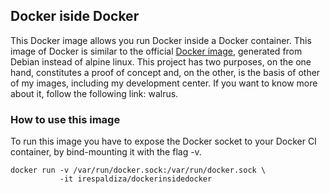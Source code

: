 ## Docker iside Docker

This Docker image allows you run Docker inside a Docker container. 
This image of Docker is similar to the official [Docker image](https://github.com/docker-library/docker), generated from Debian instead of alpine linux.
This project has two purposes, on the one hand, constitutes a proof of concept and, on the other, is the basis of other of my images, including my development center. If you want to know more about it, follow the following link: walrus.


### How to use this image
To run this image you have to expose the Docker socket to your Docker CI container, by bind-mounting it with the flag -v.
~~~ 
docker run -v /var/run/docker.sock:/var/run/docker.sock \
           -it irespaldiza/dockerinsidedocker
~~~
